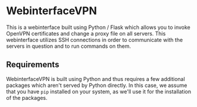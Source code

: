 # WebinterfaceVPN
This is a webinterface built using Python / Flask which allows you to invoke OpenVPN certificates and change a proxy file on all servers. This webinterface utilizes SSH connections in order to communicate with the servers in question and to run commands on them.

## Requirements

WebinterfaceVPN is built using Python and thus requires a few additional packages which aren't served by Python directly. In this case, we assume that you have `pip` installed on your system, as we'll use it for the installation of the packages.
